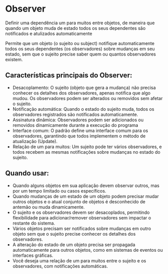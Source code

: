 # Observer

Definir uma dependência um para muitos entre objetos, de maneira que quando um objeto muda de estado todos os seus dependentes são notificados e atulizados automaticamente

Permite que um objeto (o sujeito ou subject) notifique automaticamente todos os seus dependentes (os observadores) sobre mudanças em seu estado, sem que o sujeito precise saber quem ou quantos observadores existem.

## Características principais do Observer:

- Desacoplamento: O sujeito (objeto que gera a mudança) não precisa conhecer os detalhes dos observadores, apenas notifica que algo mudou. Os observadores podem ser alterados ou removidos sem afetar o sujeito.
- Notificação automática: Quando o estado do sujeito muda, todos os observadores registrados são notificados automaticamente.
- Assinatura dinâmica: Observadores podem ser adicionados ou removidos dinamicamente durante a execução do programa
- Interface comum: O padrão define uma interface comum para os observadores, garantindo que todos implementem o método de atualização (Update).
- Relação de um para muitos: Um sujeito pode ter vários observadores, e todos recebem as mesmas notificações sobre mudanças no estado do sujeito.

## Quando usar:

- Quando alguns objetos em sua aplicação devem observar outros, mas por um tempo limitado ou casos específicos.
- Quando mudanças de um estado de um objeto podem precisar mudar outros objetos e o atual conjunto de objetos é desconhecido de antemão ou muda dinamicamente.
- O sujeito e os observadores devem ser desacoplados, permitindo flexibilidade para adicionar/remover observadores sem impactar o restante do sistema.
- Vários objetos precisam ser notificados sobre mudanças em outro objeto sem que o sujeito precise conhecer os detalhes dos observadores.
- A alteração do estado de um objeto precisa ser propagada automaticamente para outros objetos, como em sistemas de eventos ou interfaces gráficas.
- Você deseja uma relação de um para muitos entre o sujeito e os observadores, com notificações automáticas.
